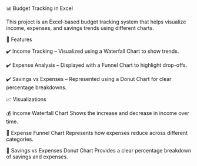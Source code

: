 📊 Budget Tracking in Excel

This project is an Excel-based budget tracking system that helps visualize income, expenses, and savings trends using different charts.

📌 Features

✔️ Income Tracking – Visualized using a Waterfall Chart to show trends.

✔️ Expense Analysis – Displayed with a Funnel Chart to highlight drop-offs.

✔️ Savings vs Expenses – Represented using a Donut Chart for clear percentage breakdowns.



📈 Visualizations

💰 Income Waterfall Chart
Shows the increase and decrease in income over time.


💸 Expense Funnel Chart
Represents how expenses reduce across different categories.

🏦 Savings vs Expenses Donut Chart
Provides a clear percentage breakdown of savings and expenses.


